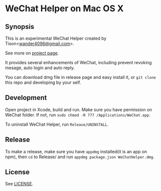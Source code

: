 # WeChat Helper on Mac OS X

## Synopsis

This is an experimental WeChat Helper created by Tison\<wander4096@gmail.com>.

See more on [project page](https://abstracttison.github.io/WeChatHelper).

It provides several enhancements of WeChat, including prevent revoking mesage, auto login and auto reply.

You can download dmg file in release page and easy install it, or `git clone` this repo and developing by your self.

## Development

Open project in Xcode, build and run. Make sure you have permission on WeChat folder. If not, run `sudo chmod -R 777 /Applications/WeChat.app`.

To uninstall WeChat Helper, run `Release/UNINSTALL`.

## Release

To make a release, make sure you have `appdmg` installed(it is an app on npm), then `cd` to Release/ and run `appdmg package.json WeChatHelper.dmg`.

## License

See [LICENSE](LICENSE).
